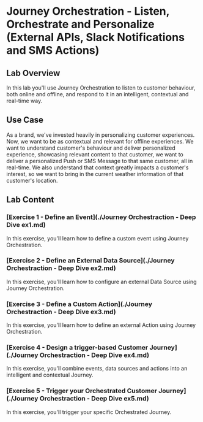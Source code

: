 # Journey Orchestration - Listen, Orchestrate and Personalize (External APIs, Slack Notifications and SMS Actions)

## Lab Overview

In this lab you'll use Journey Orchestration to listen to customer behaviour, both online and offline, and respond to it in an intelligent, contextual and real-time way.


## Use Case
As a brand, we've invested heavily in personalizing customer experiences. Now, we want to be as contextual and relevant for offline experiences.
We want to understand customer's behaviour and deliver personalized experience, showcasing relevant content to that customer, we want to deliver a personalized Push or SMS Message to that same customer, all in real-time.
We also understand that context greatly impacts a customer's interest, so we want to bring in the current weather information of that customer's location.

## Lab Content

### [Exercise 1 - Define an Event](./Journey Orchestraction - Deep Dive ex1.md)

In this exercise, you'll learn how to define a custom event using Journey Orchestration.

### [Exercise 2 - Define an External Data Source](./Journey Orchestraction - Deep Dive ex2.md)

In this exercise, you'll learn how to configure an external Data Source using Journey Orchestration.

### [Exercise 3 - Define a Custom Action](./Journey Orchestraction - Deep Dive ex3.md)

In this exercise, you'll learn how to define an external Action using Journey Orchestration.

### [Exercise 4 - Design a trigger-based Customer Journey](./Journey Orchestraction - Deep Dive ex4.md)

In this exercise, you'll combine events, data sources and actions into an intelligent and contextual Journey. 

### [Exercise 5 - Trigger your Orchestrated Customer Journey](./Journey Orchestraction - Deep Dive ex5.md)

In this exercise, you'll trigger your specific Orchestrated Journey. 
